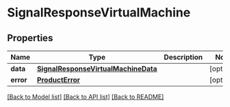 # SignalResponseVirtualMachine

## Properties
Name | Type | Description | Notes
------------ | ------------- | ------------- | -------------
**data** | [**SignalResponseVirtualMachineData**](SignalResponseVirtualMachineData.md) |  | [optional] 
**error** | [**ProductError**](ProductError.md) |  | [optional] 

[[Back to Model list]](../README.md#documentation-for-models) [[Back to API list]](../README.md#documentation-for-api-endpoints) [[Back to README]](../README.md)

